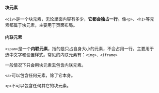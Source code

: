 #### 块元素

`<div>`是一个块元素，无论里面内容有多少，**它都会独占一行**。像`<p>`、`<h1>`等元素都属于块元素，主要用于页面布局。

#### 内联元素

`<span>`是一个**内联元素**，指的是只占自身大小的元素，不会占用一行。主要用于选中文字和设置样式。常见的内联元素有：`<img>、<iframe>`

一般情况下只会用块元素去包含内联元素。

`<a>`可以包含任何元素，除了它本身。

`<p>`不可以包含任何其它的块元素。